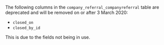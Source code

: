 The following columns in the `company_referral_companyreferral` table are deprecated and will be removed on or after 3 March 2020:
 
- `closed_on`
- `closed_by_id`
 
This is due to the fields not being in use.
